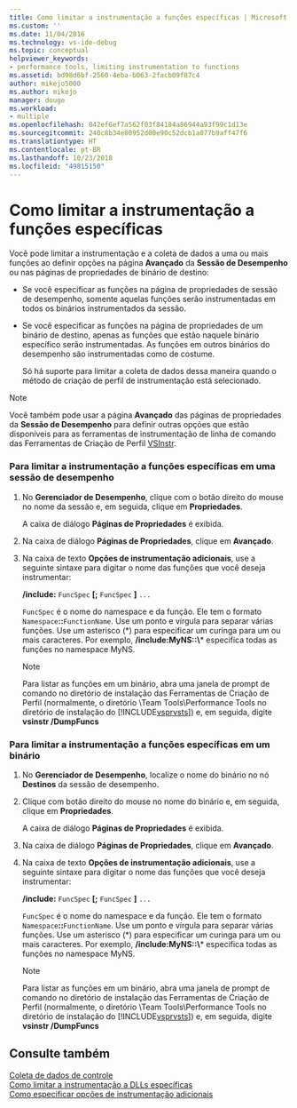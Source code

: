 ```yaml
---
title: Como limitar a instrumentação a funções específicas | Microsoft Docs
ms.custom: ''
ms.date: 11/04/2016
ms.technology: vs-ide-debug
ms.topic: conceptual
helpviewer_keywords:
- performance tools, limiting instrumentation to functions
ms.assetid: bd98d6bf-2560-4eba-b063-2facb09f87c4
author: mikejo5000
ms.author: mikejo
manager: douge
ms.workload:
- multiple
ms.openlocfilehash: 042ef6ef7a562f03f84184a86944a93f99c1d13e
ms.sourcegitcommit: 240c8b34e80952d00e90c52dcb1a077b9aff47f6
ms.translationtype: HT
ms.contentlocale: pt-BR
ms.lasthandoff: 10/23/2018
ms.locfileid: "49815150"
---
```

# <a name="how-to-limit-instrumentation-to-specific-functions"></a>Como limitar a instrumentação a funções específicas
Você pode limitar a instrumentação e a coleta de dados a uma ou mais funções ao definir opções na página **Avançado** da **Sessão de Desempenho** ou nas páginas de propriedades de binário de destino:  
  
- Se você especificar as funções na página de propriedades de sessão de desempenho, somente aquelas funções serão instrumentadas em todos os binários instrumentados da sessão.  
  
- Se você especificar as funções na página de propriedades de um binário de destino, apenas as funções que estão naquele binário específico serão instrumentadas. As funções em outros binários do desempenho são instrumentadas como de costume.  
  
  Só há suporte para limitar a coleta de dados dessa maneira quando o método de criação de perfil de instrumentação está selecionado.  
  
> [!NOTE]
>  Você também pode usar a página **Avançado** das páginas de propriedades da **Sessão de Desempenho** para definir outras opções que estão disponíveis para as ferramentas de instrumentação de linha de comando das Ferramentas de Criação de Perfil [VSInstr](../profiling/vsinstr.md).  
  
### <a name="to-limit-instrumentation-to-specific-functions-in-a-performance-session"></a>Para limitar a instrumentação a funções específicas em uma sessão de desempenho  
  
1. No **Gerenciador de Desempenho**, clique com o botão direito do mouse no nome da sessão e, em seguida, clique em **Propriedades**.  
  
    A caixa de diálogo **Páginas de Propriedades** é exibida.  
  
2. Na caixa de diálogo **Páginas de Propriedades**, clique em **Avançado**.  
  
3. Na caixa de texto **Opções de instrumentação adicionais**, use a seguinte sintaxe para digitar o nome das funções que você deseja instrumentar:  
  
    **/include:** `FuncSpec` **[;** `FuncSpec` **]** `...`  
  
    `FuncSpec` é o nome do namespace e da função. Ele tem o formato `Namespace`**::**`FunctionName`. Use um ponto e vírgula para separar várias funções. Use um asterisco (\*) para especificar um curinga para um ou mais caracteres. Por exemplo, **/include:MyNS::\\*** especifica todas as funções no namespace MyNS.  
  
   > [!NOTE]
   >  Para listar as funções em um binário, abra uma janela de prompt de comando no diretório de instalação das Ferramentas de Criação de Perfil (normalmente, o diretório \Team Tools\Performance Tools no diretório de instalação do [!INCLUDE[vsprvsts](../code-quality/includes/vsprvsts_md.md)]) e, em seguida, digite **vsinstr /DumpFuncs**  
  
### <a name="to-limit-instrumentation-to-specific-functions-in-a-binary"></a>Para limitar a instrumentação a funções específicas em um binário  
  
1. No **Gerenciador de Desempenho**, localize o nome do binário no nó **Destinos** da sessão de desempenho.  
  
2. Clique com botão direito do mouse no nome do binário e, em seguida, clique em **Propriedades**.  
  
    A caixa de diálogo **Páginas de Propriedades** é exibida.  
  
3. Na caixa de diálogo **Páginas de Propriedades**, clique em **Avançado**.  
  
4. Na caixa de texto **Opções de instrumentação adicionais**, use a seguinte sintaxe para digitar o nome das funções que você deseja instrumentar:  
  
    **/include:** `FuncSpec` **[;** `FuncSpec` **]** `...`  
  
    `FuncSpec` é o nome do namespace e da função. Ele tem o formato `Namespace`**::**`FunctionName`. Use um ponto e vírgula para separar várias funções. Use um asterisco (\*) para especificar um curinga para um ou mais caracteres. Por exemplo, **/include:MyNS::\\*** especifica todas as funções no namespace MyNS.  
  
   > [!NOTE]
   >  Para listar as funções em um binário, abra uma janela de prompt de comando no diretório de instalação das Ferramentas de Criação de Perfil (normalmente, o diretório \Team Tools\Performance Tools no diretório de instalação do [!INCLUDE[vsprvsts](../code-quality/includes/vsprvsts_md.md)]) e, em seguida, digite **vsinstr /DumpFuncs**  
  
## <a name="see-also"></a>Consulte também  
 [Coleta de dados de controle](../profiling/controlling-data-collection.md)   
 [Como limitar a instrumentação a DLLs específicas](../profiling/how-to-limit-instrumentation-to-specific-dlls.md)   
 [Como especificar opções de instrumentação adicionais](../profiling/how-to-specify-additional-instrumentation-options.md)